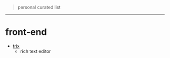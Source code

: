 > personal curated list

----------

# front-end
- [trix][1]
  - rich text editor


[1]: https://github.com/basecamp/trix
